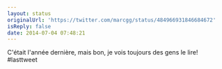 ```yaml
---
layout: status
originalUrl: 'https://twitter.com/marcgg/status/484966931846684672'
isReply: false
date: 2014-07-04 07:48:21
---
```


C'était l'année dernière, mais bon, je vois toujours des gens le lire! #lasttweet
